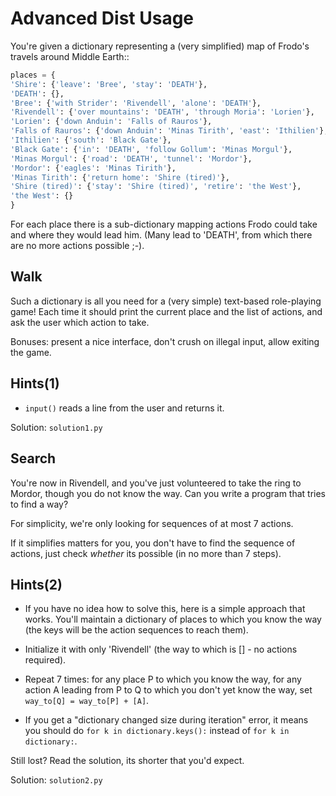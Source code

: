 # Advanced Dist Usage

You're given a dictionary representing a (very simplified) map of
Frodo's travels around Middle Earth::

```python
places = {
'Shire': {'leave': 'Bree', 'stay': 'DEATH'},
'DEATH': {},
'Bree': {'with Strider': 'Rivendell', 'alone': 'DEATH'},
'Rivendell': {'over mountains': 'DEATH', 'through Moria': 'Lorien'},
'Lorien': {'down Anduin': 'Falls of Rauros'},
'Falls of Rauros': {'down Anduin': 'Minas Tirith', 'east': 'Ithilien'},
'Ithilien': {'south': 'Black Gate'},
'Black Gate': {'in': 'DEATH', 'follow Gollum': 'Minas Morgul'},
'Minas Morgul': {'road': 'DEATH', 'tunnel': 'Mordor'},
'Mordor': {'eagles': 'Minas Tirith'},
'Minas Tirith': {'return home': 'Shire (tired)'},
'Shire (tired)': {'stay': 'Shire (tired)', 'retire': 'the West'},
'the West': {}
}
```

For each place there is a sub-dictionary mapping actions Frodo could
take and where they would lead him. (Many lead to 'DEATH', from which
there are no more actions possible ;-).

## Walk

Such a dictionary is all you need for a (very simple) text-based
role-playing game! Each time it should print the current place and
the list of actions, and ask the user which action to take.

Bonuses: present a nice interface, don't crush on illegal input, allow
exiting the game.

## Hints(1)
* `input()` reads a line from the user and returns it.

Solution: `solution1.py`

## Search

You're now in Rivendell, and you've just volunteered to take the ring
to Mordor, though you do not know the way. Can you write a program
that tries to find a way?

For simplicity, we're only looking for sequences of at most 7 actions.

If it simplifies matters for you, you don't have to find the sequence
of actions, just check *whether* its possible (in no more than 7
steps).

## Hints(2)

* If you have no idea how to solve this, here is a simple approach
that works. You'll maintain a dictionary of places to which you
know the way (the keys will be the action sequences to reach them).

* Initialize it with only 'Rivendell' (the way to which is [] - no actions required).

* Repeat 7 times: for any place P to which you know the way, for any action A leading from P to Q to which you don't yet know the way, set `way_to[Q] = way_to[P] + [A]`.

* If you get a "dictionary changed size during iteration" error, it means you should do `for k in dictionary.keys():` instead of `for k in dictionary:`.

Still lost? Read the solution, its shorter that you'd expect.

Solution: `solution2.py`
